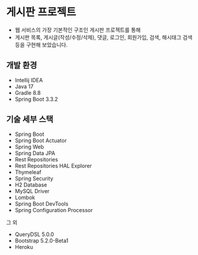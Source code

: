 # 게시판 프로젝트
* 웹 서비스의 가장 기본적인 구조인 게시판 프로젝트를 통해
* 게시판 목록, 게시글(작성/수정/삭제), 댓글, 로그인, 회원가입, 검색, 해시태그 검색 등을 구현해 보았습니다.
  

## 개발 환경

* Intellij IDEA
* Java 17
* Gradle 8.8
* Spring Boot 3.3.2

## 기술 세부 스택

* Spring Boot
* Spring Boot Actuator
* Spring Web
* Spring Data JPA
* Rest Repositories
* Rest Repositories HAL Explorer
* Thymeleaf
* Spring Security
* H2 Database
* MySQL Driver
* Lombok
* Spring Boot DevTools
* Spring Configuration Processor

그 외

* QueryDSL 5.0.0
* Bootstrap 5.2.0-Beta1
* Heroku
